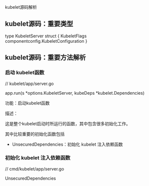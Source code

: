 kubelet源码解析

## kubelet源码：重要类型

type KubeletServer struct {
    KubeletFlags
    componentconfig.KubeletConfiguration
}

## kubelet源码：重要方法解析

### 启动 kubelet函数

// kubelet/app/server.go

app.run(s *options.KubeletServer, kubeDeps *kubelet.Dependencies) 

功能：启动kubelet函数

描述：

这是整个kubelet启动时所运行的函数，其中包含很多初始化工作。

其中比较重要的初始化函数包括

* UnsecuredDependencies：初始化 kubelet 注入依赖函数


### 初始化 kubelet 注入依赖函数

// cmd/kubelet/app/server.go

UnsecuredDependencies